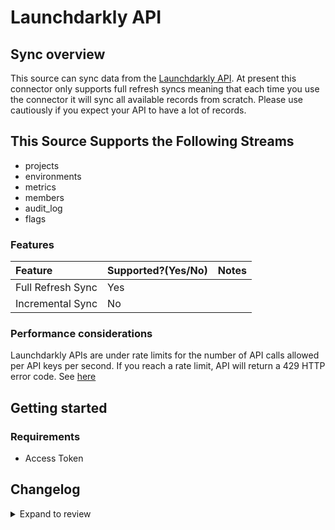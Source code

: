 # Launchdarkly API

## Sync overview

This source can sync data from the [Launchdarkly API](https://apidocs.launchdarkly.com/#section/Overview). At present this connector only supports full refresh syncs meaning that each time you use the connector it will sync all available records from scratch. Please use cautiously if you expect your API to have a lot of records.

## This Source Supports the Following Streams

- projects
- environments
- metrics
- members
- audit_log
- flags

### Features

| Feature           | Supported?\(Yes/No\) | Notes |
| :---------------- | :------------------- | :---- |
| Full Refresh Sync | Yes                  |       |
| Incremental Sync  | No                   |       |

### Performance considerations

Launchdarkly APIs are under rate limits for the number of API calls allowed per API keys per second. If you reach a rate limit, API will return a 429 HTTP error code. See [here](https://apidocs.launchdarkly.com/#section/Overview/Rate-limiting)

## Getting started

### Requirements

- Access Token

## Changelog

<details>
  <summary>Expand to review</summary>

| Version | Date       | Pull Request                                              | Subject                                        |
| :------ | :--------- | :-------------------------------------------------------- | :--------------------------------------------- |
| 0.2.26 | 2025-06-14 | [61080](https://github.com/airbytehq/airbyte/pull/61080) | Update dependencies |
| 0.2.25 | 2025-05-24 | [60588](https://github.com/airbytehq/airbyte/pull/60588) | Update dependencies |
| 0.2.24 | 2025-05-10 | [59778](https://github.com/airbytehq/airbyte/pull/59778) | Update dependencies |
| 0.2.23 | 2025-05-03 | [59295](https://github.com/airbytehq/airbyte/pull/59295) | Update dependencies |
| 0.2.22 | 2025-04-26 | [58765](https://github.com/airbytehq/airbyte/pull/58765) | Update dependencies |
| 0.2.21 | 2025-04-19 | [58208](https://github.com/airbytehq/airbyte/pull/58208) | Update dependencies |
| 0.2.20 | 2025-04-12 | [57699](https://github.com/airbytehq/airbyte/pull/57699) | Update dependencies |
| 0.2.19 | 2025-04-05 | [57035](https://github.com/airbytehq/airbyte/pull/57035) | Update dependencies |
| 0.2.18 | 2025-03-29 | [56708](https://github.com/airbytehq/airbyte/pull/56708) | Update dependencies |
| 0.2.17 | 2025-03-22 | [56018](https://github.com/airbytehq/airbyte/pull/56018) | Update dependencies |
| 0.2.16 | 2025-03-08 | [55462](https://github.com/airbytehq/airbyte/pull/55462) | Update dependencies |
| 0.2.15 | 2025-03-01 | [54772](https://github.com/airbytehq/airbyte/pull/54772) | Update dependencies |
| 0.2.14 | 2025-02-22 | [54293](https://github.com/airbytehq/airbyte/pull/54293) | Update dependencies |
| 0.2.13 | 2025-02-15 | [53825](https://github.com/airbytehq/airbyte/pull/53825) | Update dependencies |
| 0.2.12 | 2025-02-08 | [53263](https://github.com/airbytehq/airbyte/pull/53263) | Update dependencies |
| 0.2.11 | 2025-02-01 | [52722](https://github.com/airbytehq/airbyte/pull/52722) | Update dependencies |
| 0.2.10 | 2025-01-25 | [52247](https://github.com/airbytehq/airbyte/pull/52247) | Update dependencies |
| 0.2.9 | 2025-01-18 | [51840](https://github.com/airbytehq/airbyte/pull/51840) | Update dependencies |
| 0.2.8 | 2025-01-11 | [51181](https://github.com/airbytehq/airbyte/pull/51181) | Update dependencies |
| 0.2.7 | 2024-12-28 | [50604](https://github.com/airbytehq/airbyte/pull/50604) | Update dependencies |
| 0.2.6 | 2024-12-21 | [50104](https://github.com/airbytehq/airbyte/pull/50104) | Update dependencies |
| 0.2.5 | 2024-12-14 | [49642](https://github.com/airbytehq/airbyte/pull/49642) | Update dependencies |
| 0.2.4 | 2024-12-12 | [49257](https://github.com/airbytehq/airbyte/pull/49257) | Update dependencies |
| 0.2.3 | 2024-12-11 | [47856](https://github.com/airbytehq/airbyte/pull/47856) | Starting with this version, the Docker image is now rootless. Please note that this and future versions will not be compatible with Airbyte versions earlier than 0.64 |
| 0.2.2 | 2024-10-28 | [47620](https://github.com/airbytehq/airbyte/pull/47620) | Update dependencies |
| 0.2.1 | 2024-08-16 | [44196](https://github.com/airbytehq/airbyte/pull/44196) | Bump source-declarative-manifest version |
| 0.2.0 | 2024-08-15 | [44135](https://github.com/airbytehq/airbyte/pull/44135) | Refactor connector to manifest-only format |
| 0.1.13 | 2024-08-12 | [43791](https://github.com/airbytehq/airbyte/pull/43791) | Update dependencies |
| 0.1.12 | 2024-08-10 | [43587](https://github.com/airbytehq/airbyte/pull/43587) | Update dependencies |
| 0.1.11 | 2024-08-03 | [43270](https://github.com/airbytehq/airbyte/pull/43270) | Update dependencies |
| 0.1.10 | 2024-07-27 | [42600](https://github.com/airbytehq/airbyte/pull/42600) | Update dependencies |
| 0.1.9 | 2024-07-20 | [42369](https://github.com/airbytehq/airbyte/pull/42369) | Update dependencies |
| 0.1.8 | 2024-07-13 | [41700](https://github.com/airbytehq/airbyte/pull/41700) | Update dependencies |
| 0.1.7 | 2024-07-10 | [41425](https://github.com/airbytehq/airbyte/pull/41425) | Update dependencies |
| 0.1.6 | 2024-07-09 | [41284](https://github.com/airbytehq/airbyte/pull/41284) | Update dependencies |
| 0.1.5 | 2024-07-06 | [40891](https://github.com/airbytehq/airbyte/pull/40891) | Update dependencies |
| 0.1.4 | 2024-06-25 | [40395](https://github.com/airbytehq/airbyte/pull/40395) | Update dependencies |
| 0.1.3 | 2024-06-22 | [40131](https://github.com/airbytehq/airbyte/pull/40131) | Update dependencies |
| 0.1.2 | 2024-06-06 | [39245](https://github.com/airbytehq/airbyte/pull/39245) | [autopull] Upgrade base image to v1.2.2 |
| 0.1.1 | 2024-05-28 | [38694](https://github.com/airbytehq/airbyte/pull/38694) | Make compatible with builder |
| 0.1.0   | 2022-10-30 | [#18660](https://github.com/airbytehq/airbyte/pull/18660) | 🎉 New Source: Launchdarkly API [low-code CDK] |

</details>

